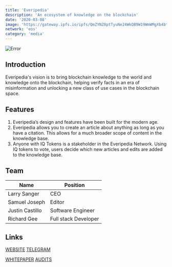 ```yaml
---
title: 'Everipedia'
description: 'An ecosystem of knowledge on the blockchain'
date: '2020-03-08'
image: 'https://gateway.ipfs.io/ipfs/QmZYNZ8ptTyuNe24WkQB9W19WmWMgXb4btbFqERM6mZ5Fd'
network: 'eos'
category: 'media'
---
```


![Error](https://gateway.ipfs.io/ipfs/QmfK4cBjq7eiy7c64LPbVrLyrAZE1TSkBTf74y12xeao87)

## Introduction
Everipedia's vision is to bring blockchain knowledge to the world and knowledge onto the blockchain, helping verify facts in an era of misinformation and unlocking a new class of use cases in the blockchain space.


## Features
1. Everipedia’s design and features have been built for the modern age.
2. Everipedia allows you to create an article about anything as long as you have a citation. This allows for a much broader scope of content in the knowledge base.
3. Anyone with IQ Tokens is a stakeholder in the Everipedia Network. Using IQ tokens to vote, users decide which new articles and edits are added to the knowledge base.


## Team

| Name  |  Position |
|---|---|
| Larry Sanger | CEO |
| Samuel Joseph | Editor |
| Justin Castillo |Software Engineer |
| Richard Gee | Full stack Developer |

## Links

[WEBSITE](https://everipedia.org)
[TELEGRAM](https://t.me/everipedia)


[WHITEPAPER](https://github.com/EveripediaNetwork/Everipedia/blob/master/TechnicalWhitepaper.md)
[AUDITS](https://github.com/EveripediaNetwork/smart-contract-audits/blob/master/everipediaiq-audit.md)